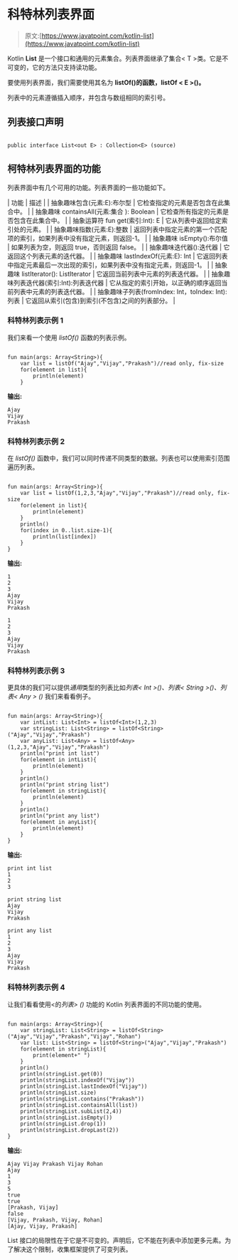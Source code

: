 # 科特林列表界面

> 原文:[https://www.javatpoint.com/kotlin-list](https://www.javatpoint.com/kotlin-list)

Kotlin **List** 是一个接口和通用的元素集合。列表界面继承了集合< T >类。它是不可变的，它的方法只支持读功能。

要使用列表界面，我们需要使用其名为 **listOf()的函数，listOf < E >()。**

列表中的元素遵循插入顺序，并包含与数组相同的索引号。

## 列表接口声明

```

public interface List<out E> : Collection<E> (source)

```

## 柯特林列表界面的功能

列表界面中有几个可用的功能。列表界面的一些功能如下。

| 功能 | 描述 |
| 抽象趣味包含(元素:E):布尔型 | 它检查指定的元素是否包含在此集合中。 |
| 抽象趣味 containsAll(元素:集合 <e>): Boolean</e> | 它检查所有指定的元素是否包含在此集合中。 |
| 抽象运算符 fun get(索引:Int): E | 它从列表中返回给定索引处的元素。 |
| 抽象趣味指数(元素:E):整数 | 返回列表中指定元素的第一个匹配项的索引，如果列表中没有指定元素，则返回-1。 |
| 抽象趣味 isEmpty():布尔值 | 如果列表为空，则返回 true，否则返回 false。 |
| 抽象趣味迭代器():迭代器 | 它返回这个列表元素的迭代器。 |
| 抽象趣味 lastIndexOf(元素:E): Int | 它返回列表中指定元素最后一次出现的索引，如果列表中没有指定元素，则返回-1。 |
| 抽象趣味 listIterator(): ListIterator | 它返回当前列表中元素的列表迭代器。 |
| 抽象趣味列表迭代器(索引:Int):列表迭代器 | 它从指定的索引开始，以正确的顺序返回当前列表中元素的列表迭代器。 |
| 抽象趣味子列表(fromIndex: Int，toIndex: Int):列表 | 它返回从索引(包含)到索引(不包含)之间的列表部分。 |

### 科特林列表示例 1

我们来看一个使用 *listOf()* 函数的列表示例。

```

fun main(args: Array<String>){
    var list = listOf("Ajay","Vijay","Prakash")//read only, fix-size
    for(element in list){
        println(element)
    }

```

**输出:**

```
Ajay
Vijay
Prakash

```

### 科特林列表示例 2

在 *listOf()* 函数中，我们可以同时传递不同类型的数据。列表也可以使用索引范围遍历列表。

```

fun main(args: Array<String>){
    var list = listOf(1,2,3,"Ajay","Vijay","Prakash")//read only, fix-size
    for(element in list){
        println(element)
    }
    println()
    for(index in 0..list.size-1){
        println(list[index])
    }
}

```

**输出:**

```
1
2
3
Ajay
Vijay
Prakash

1
2
3
Ajay
Vijay
Prakash

```

### 科特林列表示例 3

更具体的我们可以提供*通用*类型的列表比如*列表< Int >()、列表< String >()、列表< Any > ()* 我们来看看例子。

```

fun main(args: Array<String>){
    var intList: List<Int> = listOf<Int>(1,2,3)
    var stringList: List<String> = listOf<String>("Ajay","Vijay","Prakash")
    var anyList: List<Any> = listOf<Any>(1,2,3,"Ajay","Vijay","Prakash")
    println("print int list")
    for(element in intList){
        println(element)
    }
    println()
    println("print string list")
    for(element in stringList){
        println(element)
    }
    println()
    println("print any list")
    for(element in anyList){
        println(element)
    }
}

```

**输出:**

```
print int list
1
2
3

print string list
Ajay
Vijay
Prakash

print any list
1
2
3
Ajay
Vijay
Prakash

```

### 科特林列表示例 4

让我们看看使用<的*列表> ()* 功能的 Kotlin 列表界面的不同功能的使用。

```

fun main(args: Array<String>){
    var stringList: List<String> = listOf<String>("Ajay","Vijay","Prakash","Vijay","Rohan")
    var list: List<String> = listOf<String>("Ajay","Vijay","Prakash")
    for(element in stringList){
        print(element+" ")
    }
    println()
    println(stringList.get(0))
    println(stringList.indexOf("Vijay"))
    println(stringList.lastIndexOf("Vijay"))
    println(stringList.size)
    println(stringList.contains("Prakash"))
    println(stringList.containsAll(list))
    println(stringList.subList(2,4))
    println(stringList.isEmpty())
    println(stringList.drop(1))
    println(stringList.dropLast(2))
}

```

**输出:**

```
Ajay Vijay Prakash Vijay Rohan 
Ajay
1
3
5
true
true
[Prakash, Vijay]
false
[Vijay, Prakash, Vijay, Rohan]
[Ajay, Vijay, Prakash]

```

List 接口的局限性在于它是不可变的。声明后，它不能在列表中添加更多元素。为了解决这个限制，收集框架提供了可变列表。